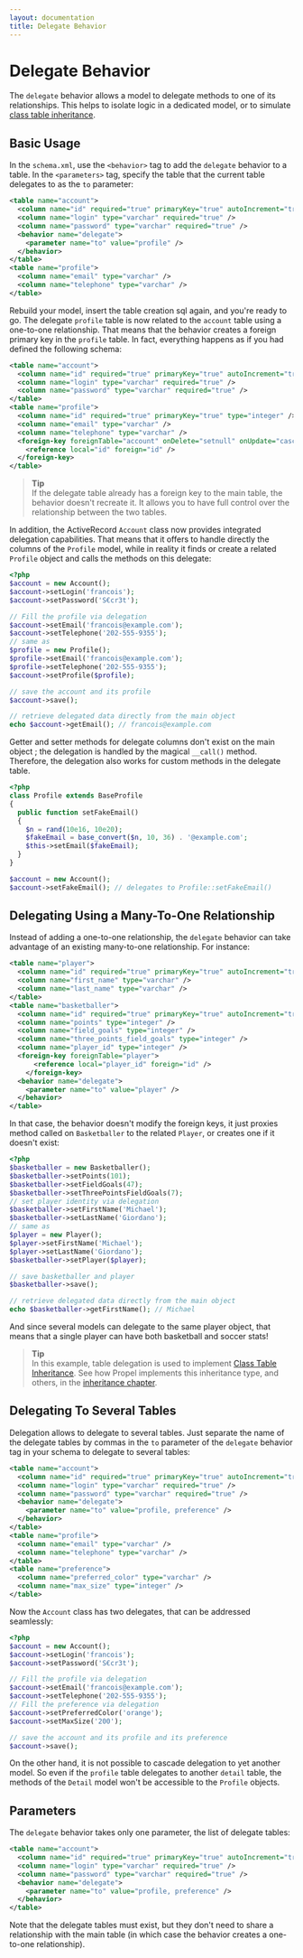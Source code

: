 ```yaml
---
layout: documentation
title: Delegate Behavior
---
```


# Delegate Behavior #

The `delegate` behavior allows a model to delegate methods to one of its relationships. This helps to isolate logic in a dedicated model, or to simulate [class table inheritance](http://martinfowler.com/eaaCatalog/classTableInheritance.html).

## Basic Usage ##

In the `schema.xml`, use the `<behavior>` tag to add the `delegate` behavior to a table. In the `<parameters>` tag, specify the table that the current table delegates to as the `to` parameter:

```xml
<table name="account">
  <column name="id" required="true" primaryKey="true" autoIncrement="true" type="integer" />
  <column name="login" type="varchar" required="true" />
  <column name="password" type="varchar" required="true" />
  <behavior name="delegate">
    <parameter name="to" value="profile" />
  </behavior>
</table>
<table name="profile">
  <column name="email" type="varchar" />
  <column name="telephone" type="varchar" />
</table>
```

Rebuild your model, insert the table creation sql again, and you're ready to go. The delegate `profile` table is now related to the `account` table using a one-to-one relationship. That means that the behavior creates a foreign primary key in the `profile` table. In fact, everything happens as if you had defined the following schema:

```xml
<table name="account">
  <column name="id" required="true" primaryKey="true" autoIncrement="true" type="integer" />
  <column name="login" type="varchar" required="true" />
  <column name="password" type="varchar" required="true" />
</table>
<table name="profile">
  <column name="id" required="true" primaryKey="true" type="integer" />
  <column name="email" type="varchar" />
  <column name="telephone" type="varchar" />
  <foreign-key foreignTable="account" onDelete="setnull" onUpdate="cascade">
    <reference local="id" foreign="id" />
  </foreign-key>
</table>
```

>**Tip**<br />If the delegate table already has a foreign key to the main table, the behavior doesn't recreate it. It allows you to have full control over the relationship between the two tables.

In addition, the ActiveRecord `Account` class now provides integrated delegation capabilities. That means that it offers to handle directly the columns of the `Profile` model, while in reality it finds or create a related `Profile` object and calls the methods on this delegate:

```php
<?php
$account = new Account();
$account->setLogin('francois');
$account->setPassword('S€cr3t');

// Fill the profile via delegation
$account->setEmail('francois@example.com');
$account->setTelephone('202-555-9355');
// same as
$profile = new Profile();
$profile->setEmail('francois@example.com');
$profile->setTelephone('202-555-9355');
$account->setProfile($profile);

// save the account and its profile
$account->save();

// retrieve delegated data directly from the main object
echo $account->getEmail(); // francois@example.com
```

Getter and setter methods for delegate columns don't exist on the main object ; the delegation is handled by the magical `__call()` method. Therefore, the delegation also works for custom methods in the delegate table.

```php
<?php
class Profile extends BaseProfile
{
  public function setFakeEmail()
  {
    $n = rand(10e16, 10e20);
    $fakeEmail = base_convert($n, 10, 36) . '@example.com';
    $this->setEmail($fakeEmail);
  }
}

$account = new Account();
$account->setFakeEmail(); // delegates to Profile::setFakeEmail()
```

## Delegating Using a Many-To-One Relationship ##

Instead of adding a one-to-one relationship, the `delegate` behavior can take advantage of an existing many-to-one relationship. For instance:

```xml
<table name="player">
  <column name="id" required="true" primaryKey="true" autoIncrement="true" type="integer" />
  <column name="first_name" type="varchar" />
  <column name="last_name" type="varchar" />
</table>
<table name="basketballer">
  <column name="id" required="true" primaryKey="true" autoIncrement="true" type="integer" />
  <column name="points" type="integer" />
  <column name="field_goals" type="integer" />
  <column name="three_points_field_goals" type="integer" />
  <column name="player_id" type="integer" />
  <foreign-key foreignTable="player">
      <reference local="player_id" foreign="id" />
    </foreign-key>
  <behavior name="delegate">
    <parameter name="to" value="player" />
  </behavior>
</table>

```

In that case, the behavior doesn't modify the foreign keys, it just proxies method called on `Basketballer` to the related `Player`, or creates one if it doesn't exist:

```php
<?php
$basketballer = new Basketballer();
$basketballer->setPoints(101);
$basketballer->setFieldGoals(47);
$basketballer->setThreePointsFieldGoals(7);
// set player identity via delegation
$basketballer->setFirstName('Michael');
$basketballer->setLastName('Giordano');
// same as
$player = new Player();
$player->setFirstName('Michael');
$player->setLastName('Giordano');
$basketballer->setPlayer($player);

// save basketballer and player
$basketballer->save();

// retrieve delegated data directly from the main object
echo $basketballer->getFirstName(); // Michael
```

And since several models can delegate to the same player object, that means that a single player can have both basketball and soccer stats!

>**Tip**<br />In this example, table delegation is used to implement [Class Table Inheritance](http://martinfowler.com/eaaCatalog/classTableInheritance.html). See how Propel implements this inheritance type, and others, in the [inheritance chapter](../documentation/09-inheritance.html).

## Delegating To Several Tables ##

Delegation allows to delegate to several tables. Just separate the name of the delegate tables by commas in the `to` parameter of the `delegate` behavior tag in your schema to delegate to several tables:

```xml
<table name="account">
  <column name="id" required="true" primaryKey="true" autoIncrement="true" type="integer" />
  <column name="login" type="varchar" required="true" />
  <column name="password" type="varchar" required="true" />
  <behavior name="delegate">
    <parameter name="to" value="profile, preference" />
  </behavior>
</table>
<table name="profile">
  <column name="email" type="varchar" />
  <column name="telephone" type="varchar" />
</table>
<table name="preference">
  <column name="preferred_color" type="varchar" />
  <column name="max_size" type="integer" />
</table>
```

Now the `Account` class has two delegates, that can be addressed seamlessly:

```php
<?php
$account = new Account();
$account->setLogin('francois');
$account->setPassword('S€cr3t');

// Fill the profile via delegation
$account->setEmail('francois@example.com');
$account->setTelephone('202-555-9355');
// Fill the preference via delegation
$account->setPreferredColor('orange');
$account->setMaxSize('200');

// save the account and its profile and its preference
$account->save();
```

On the other hand, it is not possible to cascade delegation to yet another model. So even if the `profile` table delegates to another `detail` table, the methods of the `Detail` model won't be accessible to the `Profile` objects.

## Parameters ##

The `delegate` behavior takes only one parameter, the list of delegate tables:

```xml
<table name="account">
  <column name="id" required="true" primaryKey="true" autoIncrement="true" type="integer" />
  <column name="login" type="varchar" required="true" />
  <column name="password" type="varchar" required="true" />
  <behavior name="delegate">
    <parameter name="to" value="profile, preference" />
  </behavior>
</table>
```

Note that the delegate tables must exist, but they don't need to share a relationship with the main table (in which case the behavior creates a one-to-one relationship).
